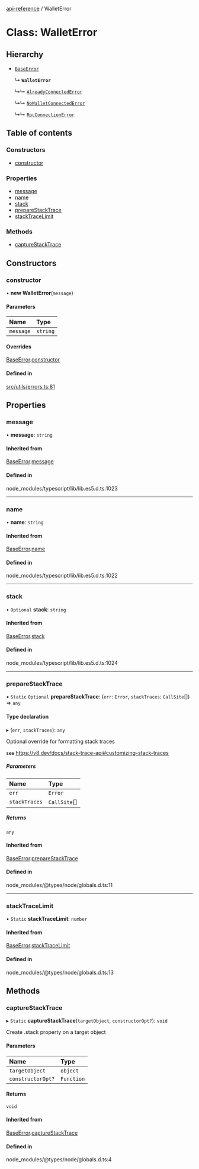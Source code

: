 [api-reference](../README.md) / WalletError

# Class: WalletError

## Hierarchy

- [`BaseError`](BaseError.md)

  ↳ **`WalletError`**

  ↳↳ [`AlreadyConnectedError`](AlreadyConnectedError.md)

  ↳↳ [`NoWalletConnectedError`](NoWalletConnectedError.md)

  ↳↳ [`RpcConnectionError`](RpcConnectionError.md)

## Table of contents

### Constructors

- [constructor](WalletError.md#constructor)

### Properties

- [message](WalletError.md#message)
- [name](WalletError.md#name)
- [stack](WalletError.md#stack)
- [prepareStackTrace](WalletError.md#preparestacktrace)
- [stackTraceLimit](WalletError.md#stacktracelimit)

### Methods

- [captureStackTrace](WalletError.md#capturestacktrace)

## Constructors

### constructor

• **new WalletError**(`message`)

#### Parameters

| Name | Type |
| :------ | :------ |
| `message` | `string` |

#### Overrides

[BaseError](BaseError.md).[constructor](BaseError.md#constructor)

#### Defined in

[src/utils/errors.ts:81](https://github.com/unicorndomaingr/aepp-sdk-js-ts/blob/e06cc9f0/src/utils/errors.ts#L81)

## Properties

### message

• **message**: `string`

#### Inherited from

[BaseError](BaseError.md).[message](BaseError.md#message)

#### Defined in

node_modules/typescript/lib/lib.es5.d.ts:1023

___

### name

• **name**: `string`

#### Inherited from

[BaseError](BaseError.md).[name](BaseError.md#name)

#### Defined in

node_modules/typescript/lib/lib.es5.d.ts:1022

___

### stack

• `Optional` **stack**: `string`

#### Inherited from

[BaseError](BaseError.md).[stack](BaseError.md#stack)

#### Defined in

node_modules/typescript/lib/lib.es5.d.ts:1024

___

### prepareStackTrace

▪ `Static` `Optional` **prepareStackTrace**: (`err`: `Error`, `stackTraces`: `CallSite`[]) => `any`

#### Type declaration

▸ (`err`, `stackTraces`): `any`

Optional override for formatting stack traces

**`see`** https://v8.dev/docs/stack-trace-api#customizing-stack-traces

##### Parameters

| Name | Type |
| :------ | :------ |
| `err` | `Error` |
| `stackTraces` | `CallSite`[] |

##### Returns

`any`

#### Inherited from

[BaseError](BaseError.md).[prepareStackTrace](BaseError.md#preparestacktrace)

#### Defined in

node_modules/@types/node/globals.d.ts:11

___

### stackTraceLimit

▪ `Static` **stackTraceLimit**: `number`

#### Inherited from

[BaseError](BaseError.md).[stackTraceLimit](BaseError.md#stacktracelimit)

#### Defined in

node_modules/@types/node/globals.d.ts:13

## Methods

### captureStackTrace

▸ `Static` **captureStackTrace**(`targetObject`, `constructorOpt?`): `void`

Create .stack property on a target object

#### Parameters

| Name | Type |
| :------ | :------ |
| `targetObject` | `object` |
| `constructorOpt?` | `Function` |

#### Returns

`void`

#### Inherited from

[BaseError](BaseError.md).[captureStackTrace](BaseError.md#capturestacktrace)

#### Defined in

node_modules/@types/node/globals.d.ts:4
